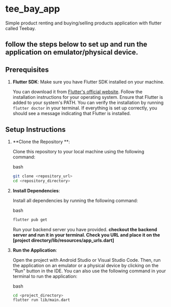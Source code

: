 # tee_bay_app
Simple product renting and buying/selling products application with flutter called Teebay.

## follow the steps below to set up and run the application on emulator/physical device.

## Prerequisites

1. **Flutter SDK**: Make sure you have Flutter SDK installed on your machine. 

    You can download it from [Flutter's official website](https://flutter.dev/docs/get-started/installation).
    Follow the installation instructions for your operating system. Ensure that Flutter is added to your system's PATH. 
    You can verify the installation by running `flutter doctor` in your terminal. 
    If everything is set up correctly, you should see a message indicating that Flutter is installed.

## Setup Instructions

1. **Clone the Repository **:
    
    Clone this repository to your local machine using the following command:

    bash
    ```bash
    git clone <repository_url>
    cd <repository_directory>
   ```
   
2. **Install Dependencies**:
   
    Install all dependencies by running the following command:

    bash
    ```bash
    flutter pub get
   ```
   Run your backend server you have provided.
 **checkout the backend server and run it in your terminal. Check you URL and place it on the [project directory/lib/resources/app_urls.dart]**
   
3. **Run the Application**:

    Open the project with Android Studio or Visual Studio Code. 
    Then, run the application on an emulator or a physical device by clicking on the "Run" button in the IDE. 
    You can also use the following command in your terminal to run the application:

    bash
    ```bash
   cd <project_directory>
   flutter run lib/main.dart
   ```